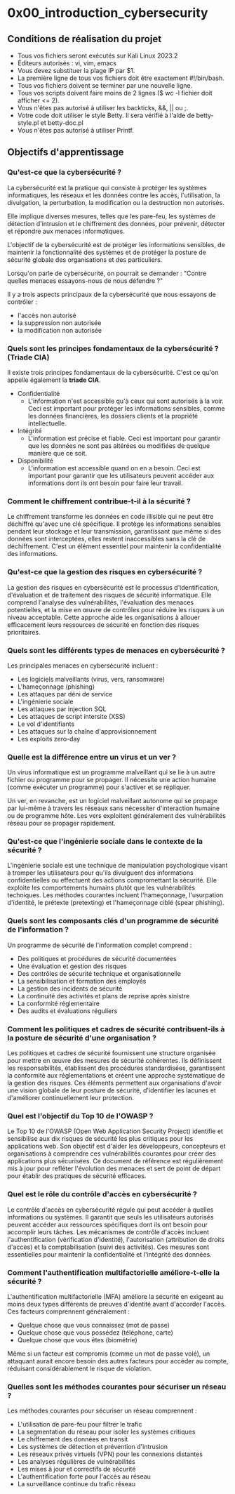 # 0x00_introduction_cybersecurity

## Conditions de réalisation du projet

- Tous vos fichiers seront exécutés sur Kali Linux 2023.2
- Éditeurs autorisés : vi, vim, emacs
- Vous devez substituer la plage IP par $1.
- La première ligne de tous vos fichiers doit être exactement #!/bin/bash.
- Tous vos fichiers doivent se terminer par une nouvelle ligne.
- Tous vos scripts doivent faire moins de 2 lignes ($ wc -l fichier doit afficher <= 2).
- Vous n'êtes pas autorisé à utiliser les backticks, &&, || ou ;.
- Votre code doit utiliser le style Betty. Il sera vérifié à l'aide de betty-style.pl et betty-doc.pl
- Vous n'êtes pas autorisé à utiliser Printf.

## Objectifs d'apprentissage

### Qu'est-ce que la cybersécurité ?

La cybersécurité est la pratique qui consiste à protéger les systèmes informatiques, les réseaux et les données contre les accès, l'utilisation, la divulgation, la perturbation, la modification ou la destruction non autorisés.

Elle implique diverses mesures, telles que les pare-feu, les systèmes de détection d'intrusion et le chiffrement des données, pour prévenir, détecter et répondre aux menaces informatiques.

L'objectif de la cybersécurité est de protéger les informations sensibles, de maintenir la fonctionnalité des systèmes et de protéger la posture de sécurité globale des organisations et des particuliers.

Lorsqu'on parle de cybersécurité, on pourrait se demander : "Contre quelles menaces essayons-nous de nous défendre ?"

Il y a trois aspects principaux de la cybersécurité que nous essayons de contrôler :

- l'accès non autorisé
- la suppression non autorisée
- la modification non autorisée

### Quels sont les principes fondamentaux de la cybersécurité ? (Triade CIA)

Il existe trois principes fondamentaux de la cybersécurité. C'est ce qu'on appelle également la **triade CIA**.

- Confidentialité
  - L'information n'est accessible qu'à ceux qui sont autorisés à la voir. Ceci est important pour protéger les informations sensibles, comme les données financières, les dossiers clients et la propriété intellectuelle.
- Intégrité
  - L'information est précise et fiable. Ceci est important pour garantir que les données ne sont pas altérées ou modifiées de quelque manière que ce soit.
- Disponibilité
  - L'information est accessible quand on en a besoin. Ceci est important pour garantir que les utilisateurs peuvent accéder aux informations dont ils ont besoin pour faire leur travail.

### Comment le chiffrement contribue-t-il à la sécurité ?

Le chiffrement transforme les données en code illisible qui ne peut être déchiffré qu'avec une clé spécifique. Il protège les informations sensibles pendant leur stockage et leur transmission, garantissant que même si des données sont interceptées, elles restent inaccessibles sans la clé de déchiffrement. C'est un élément essentiel pour maintenir la confidentialité des informations.

### Qu'est-ce que la gestion des risques en cybersécurité ?

La gestion des risques en cybersécurité est le processus d'identification, d'évaluation et de traitement des risques de sécurité informatique. Elle comprend l'analyse des vulnérabilités, l'évaluation des menaces potentielles, et la mise en œuvre de contrôles pour réduire les risques à un niveau acceptable. Cette approche aide les organisations à allouer efficacement leurs ressources de sécurité en fonction des risques prioritaires.

### Quels sont les différents types de menaces en cybersécurité ?

Les principales menaces en cybersécurité incluent :
- Les logiciels malveillants (virus, vers, ransomware)
- L'hameçonnage (phishing)
- Les attaques par déni de service
- L'ingénierie sociale
- Les attaques par injection SQL
- Les attaques de script intersite (XSS)
- Le vol d'identifiants
- Les attaques sur la chaîne d'approvisionnement
- Les exploits zero-day

### Quelle est la différence entre un virus et un ver ?

Un virus informatique est un programme malveillant qui se lie à un autre fichier ou programme pour se propager. Il nécessite une action humaine (comme exécuter un programme) pour s'activer et se répliquer.

Un ver, en revanche, est un logiciel malveillant autonome qui se propage par lui-même à travers les réseaux sans nécessiter d'interaction humaine ou de programme hôte. Les vers exploitent généralement des vulnérabilités réseau pour se propager rapidement.

### Qu'est-ce que l'ingénierie sociale dans le contexte de la sécurité ?

L'ingénierie sociale est une technique de manipulation psychologique visant à tromper les utilisateurs pour qu'ils divulguent des informations confidentielles ou effectuent des actions compromettant la sécurité. Elle exploite les comportements humains plutôt que les vulnérabilités techniques. Les méthodes courantes incluent l'hameçonnage, l'usurpation d'identité, le prétexte (pretexting) et l'hameçonnage ciblé (spear phishing).

### Quels sont les composants clés d'un programme de sécurité de l'information ?

Un programme de sécurité de l'information complet comprend :
- Des politiques et procédures de sécurité documentées
- Une évaluation et gestion des risques
- Des contrôles de sécurité technique et organisationnelle
- La sensibilisation et formation des employés
- La gestion des incidents de sécurité
- La continuité des activités et plans de reprise après sinistre
- La conformité réglementaire
- Des audits et évaluations réguliers

### Comment les politiques et cadres de sécurité contribuent-ils à la posture de sécurité d'une organisation ?

Les politiques et cadres de sécurité fournissent une structure organisée pour mettre en œuvre des mesures de sécurité cohérentes. Ils définissent les responsabilités, établissent des procédures standardisées, garantissent la conformité aux réglementations et créent une approche systématique de la gestion des risques. Ces éléments permettent aux organisations d'avoir une vision globale de leur posture de sécurité, d'identifier les lacunes et d'améliorer continuellement leur protection.

### Quel est l'objectif du Top 10 de l'OWASP ?

Le Top 10 de l'OWASP (Open Web Application Security Project) identifie et sensibilise aux dix risques de sécurité les plus critiques pour les applications web. Son objectif est d'aider les développeurs, concepteurs et organisations à comprendre ces vulnérabilités courantes pour créer des applications plus sécurisées. Ce document de référence est régulièrement mis à jour pour refléter l'évolution des menaces et sert de point de départ pour établir des pratiques de sécurité efficaces.

### Quel est le rôle du contrôle d'accès en cybersécurité ?

Le contrôle d'accès en cybersécurité régule qui peut accéder à quelles informations ou systèmes. Il garantit que seuls les utilisateurs autorisés peuvent accéder aux ressources spécifiques dont ils ont besoin pour accomplir leurs tâches. Les mécanismes de contrôle d'accès incluent l'authentification (vérification d'identité), l'autorisation (attribution de droits d'accès) et la comptabilisation (suivi des activités). Ces mesures sont essentielles pour maintenir la confidentialité et l'intégrité des données.

### Comment l'authentification multifactorielle améliore-t-elle la sécurité ?

L'authentification multifactorielle (MFA) améliore la sécurité en exigeant au moins deux types différents de preuves d'identité avant d'accorder l'accès. Ces facteurs comprennent généralement :
- Quelque chose que vous connaissez (mot de passe)
- Quelque chose que vous possédez (téléphone, carte)
- Quelque chose que vous êtes (biométrie)

Même si un facteur est compromis (comme un mot de passe volé), un attaquant aurait encore besoin des autres facteurs pour accéder au compte, réduisant considérablement le risque de violation.

### Quelles sont les méthodes courantes pour sécuriser un réseau ?

Les méthodes courantes pour sécuriser un réseau comprennent :
- L'utilisation de pare-feu pour filtrer le trafic
- La segmentation du réseau pour isoler les systèmes critiques
- Le chiffrement des données en transit
- Les systèmes de détection et prévention d'intrusion
- Les réseaux privés virtuels (VPN) pour les connexions distantes
- Les analyses régulières de vulnérabilités
- Les mises à jour et correctifs de sécurité
- L'authentification forte pour l'accès au réseau
- La surveillance continue du trafic réseau


